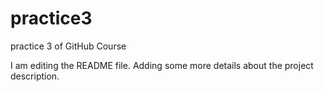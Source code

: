 # practice3
practice 3 of GitHub Course

I am editing the README file. Adding some more details about the project description.
